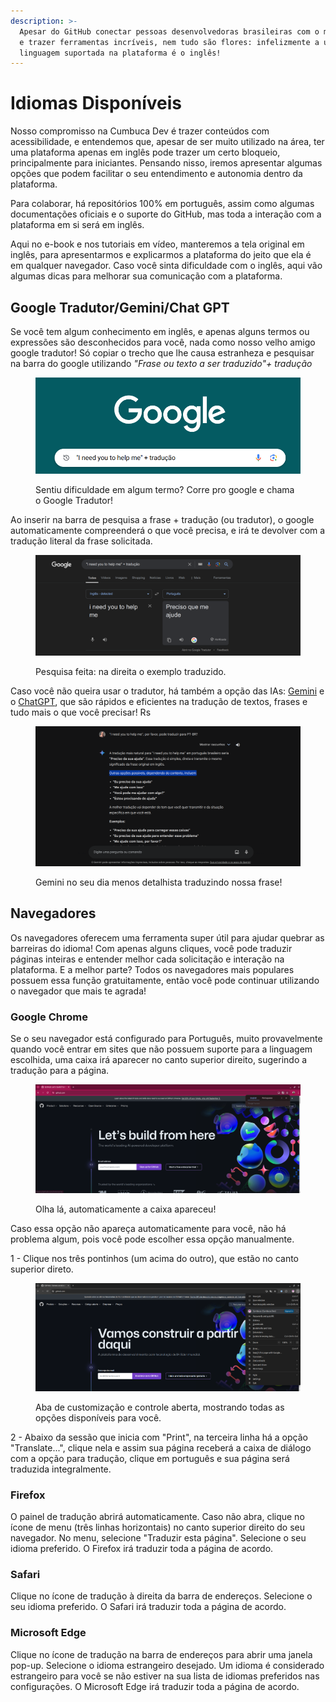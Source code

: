 ```yaml
---
description: >-
  Apesar do GitHub conectar pessoas desenvolvedoras brasileiras com o mundo todo
  e trazer ferramentas incríveis, nem tudo são flores: infelizmente a única
  linguagem suportada na plataforma é o inglês!
---
```


# Idiomas Disponíveis

Nosso compromisso na Cumbuca Dev é trazer conteúdos com acessibilidade, e entendemos que, apesar de ser muito utilizado na área, ter uma plataforma apenas em inglês pode trazer um certo bloqueio, principalmente para iniciantes. Pensando nisso, iremos apresentar algumas opções que podem facilitar o seu entendimento e autonomia dentro da plataforma.&#x20;

Para colaborar, há repositórios 100% em português, assim como algumas documentações oficiais e o suporte do GitHub, mas toda a interação com a plataforma em si será em inglês.

Aqui no e-book e nos tutoriais em vídeo, manteremos a tela original em inglês, para apresentarmos e explicarmos a plataforma do jeito que ela é em qualquer navegador. Caso você sinta dificuldade com o inglês, aqui vão algumas dicas para melhorar sua comunicação com a plataforma.&#x20;

## Google Tradutor/Gemini/Chat GPT

Se você tem algum conhecimento em inglês, e apenas alguns termos ou expressões são desconhecidos para você, nada como nosso velho amigo google tradutor! Só copiar o trecho que lhe causa estranheza e pesquisar na barra do google utilizando _"Frase ou texto a ser traduzido"+ tradução_

<figure><img src="../.gitbook/assets/image (40).png" alt="Print da barra de pesquisa do google contendo a frase: &#x22;I need you to help me&#x22; + tradução"><figcaption><p>Sentiu dificuldade em algum termo? Corre pro google e chama o Google Tradutor!</p></figcaption></figure>

Ao inserir na barra de pesquisa a frase + tradução (ou tradutor), o google automaticamente compreenderá o que você precisa, e irá te devolver com a tradução literal da frase solicitada.

<figure><img src="../.gitbook/assets/image (41).png" alt="Print da pequisa anterior feita, com a caixa do Google tradutor contendo a versão em inglês - detectada e em português, traduzida na direita &#x22;Preciso que me ajude&#x22;. "><figcaption><p>Pesquisa feita: na direita o exemplo traduzido. </p></figcaption></figure>

Caso você não queira usar o tradutor, há também a opção das IAs: [Gemini](https://gemini.google.com/app) e o [ChatGPT](https://chatgpt.com/), que são rápidos e eficientes na tradução de textos, frases e tudo mais o que você precisar! Rs

<figure><img src="../.gitbook/assets/image (42).png" alt="Print da pesquisa no Gemini, com a mesma frase em inglês, contendo a resposta bem mais ampla com termos e exemplos explicando o uso da frase em inglês."><figcaption><p>Gemini no seu dia menos detalhista traduzindo nossa frase!</p></figcaption></figure>

## Navegadores

Os navegadores oferecem uma ferramenta super útil para ajudar quebrar as barreiras do idioma! Com apenas alguns cliques, você pode traduzir páginas inteiras e entender melhor cada solicitação e interação na plataforma. E a melhor parte? Todos os navegadores mais populares possuem essa função gratuitamente, então você pode continuar utilizando o navegador que mais te agrada!

### Google Chrome

Se o seu navegador está configurado para Português, muito provavelmente quando você entrar em sites que não possuem suporte para a linguagem escolhida, uma caixa irá aparecer no canto superior direito, sugerindo a tradução para a página.&#x20;

<figure><img src="../.gitbook/assets/image (43).png" alt=""><figcaption><p>Olha lá, automaticamente a caixa apareceu!</p></figcaption></figure>

Caso essa opção não apareça automaticamente para você, não há problema algum, pois você pode escolher essa opção manualmente.&#x20;

1 - Clique nos três pontinhos (um acima do outro), que estão no canto superior direto.&#x20;

<figure><img src="../.gitbook/assets/image (38).png" alt="Print da página do GitHub em inglês, com a opção para customização do navegador aberta, mostrando todas as opções disponíveis."><figcaption><p>Aba de customização e controle aberta, mostrando todas as opções disponíveis para você.</p></figcaption></figure>

2 - Abaixo da sessão que inicia com "Print", na terceira linha há a opção "Translate...", clique nela e assim sua página receberá a caixa de diálogo com a opção para tradução, clique em português e sua página será traduzida integralmente. &#x20;

### Firefox

O painel de tradução abrirá automaticamente. Caso não abra, clique no ícone de menu (três linhas horizontais) no canto superior direito do seu navegador. No menu, selecione "Traduzir esta página". Selecione o seu idioma preferido. O Firefox irá traduzir toda a página de acordo.

### Safari

Clique no ícone de tradução à direita da barra de endereços. Selecione o seu idioma preferido. O Safari irá traduzir toda a página de acordo.

### Microsoft Edge

Clique no ícone de tradução na barra de endereços para abrir uma janela pop-up. Selecione o idioma estrangeiro desejado. Um idioma é considerado estrangeiro para você se não estiver na sua lista de idiomas preferidos nas configurações. O Microsoft Edge irá traduzir toda a página de acordo.



